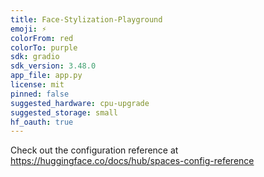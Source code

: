 ```yaml
---
title: Face-Stylization-Playground
emoji: ⚡️
colorFrom: red
colorTo: purple
sdk: gradio
sdk_version: 3.48.0
app_file: app.py
license: mit
pinned: false
suggested_hardware: cpu-upgrade
suggested_storage: small
hf_oauth: true
---
```


Check out the configuration reference at https://huggingface.co/docs/hub/spaces-config-reference
